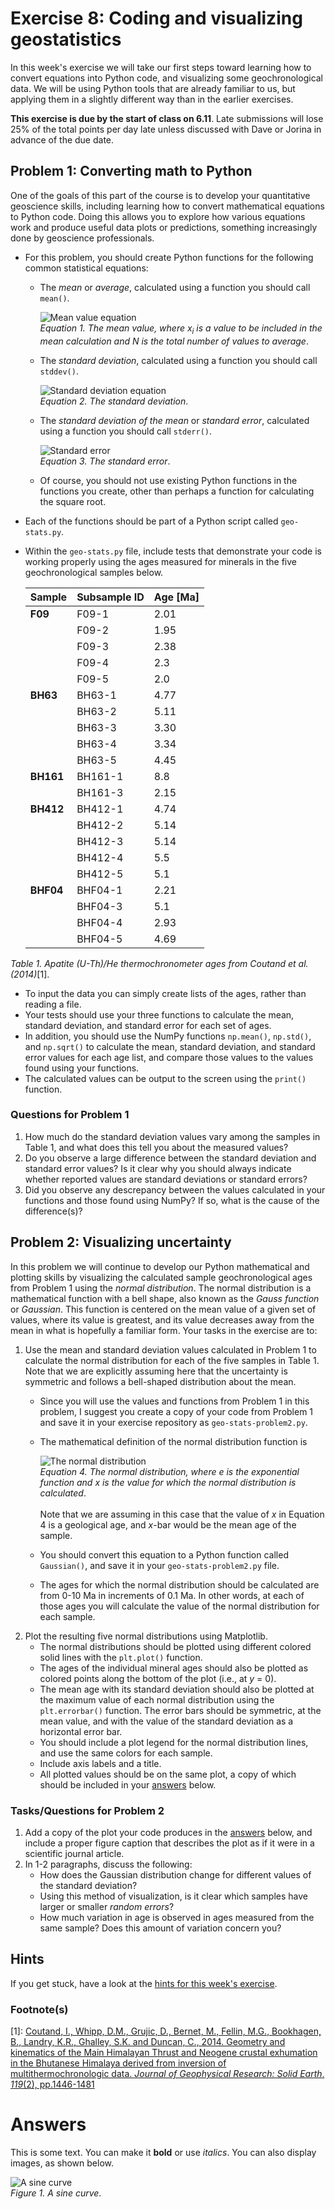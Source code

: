 # Exercise 8: Coding and visualizing geostatistics
In this week's exercise we will take our first steps toward learning how to convert equations into Python code, and visualizing some geochronological data.
We will be using Python tools that are already familiar to us, but applying them in a slightly different way than in the earlier exercises.

**This exercise is due by the start of class on 6.11**.
Late submissions will lose 25% of the total points per day late unless discussed with Dave or Jorina in advance of the due date.

## Problem 1: Converting math to Python
One of the goals of this part of the course is to develop your quantitative geoscience skills, including learning how to convert mathematical equations to Python code.
Doing this allows you to explore how various equations work and produce useful data plots or predictions, something increasingly done by geoscience professionals.

- For this problem, you should create Python functions for the following common statistical equations:
  - The *mean* or *average*, calculated using a function you should call `mean()`.
  
    ![Mean value equation](Images/mean.png)<br/>
*Equation 1. The mean value, where x<sub>i</sub> is a value to be included in the mean calculation and N is the total number of values to average*.
  - The *standard deviation*, calculated using a function you should call `stddev()`.

    ![Standard deviation equation](Images/standard-deviation.png)<br/>
*Equation 2. The standard deviation*.
  - The *standard deviation of the mean* or *standard error*, calculated using a function you should call `stderr()`.

    ![Standard error](Images/standard-error.png)<br/>
*Equation 3. The standard error*.
  - Of course, you should not use existing Python functions in the functions you create, other than perhaps a function for calculating the square root.
- Each of the functions should be part of a Python script called `geo-stats.py`.
- Within the `geo-stats.py` file, include tests that demonstrate your code is working properly using the ages measured for minerals in the five geochronological samples below.

    | Sample    | Subsample ID | Age [Ma] | 
    | --------- | ------------ | -------- |
    | **F09**   | F09-1        | 2.01     |
    |           | F09-2        | 1.95     |
    |           | F09-3        | 2.38     |
    |           | F09-4        | 2.3      |
    |           | F09-5        | 2.0      |
    | **BH63**  | BH63-1       | 4.77     |
    |           | BH63-2       | 5.11     |
    |           | BH63-3       | 3.30     |
    |           | BH63-4       | 3.34     |
    |           | BH63-5       | 4.45     |
    | **BH161** | BH161-1      | 8.8      |
    |           | BH161-3      | 2.15     |
    | **BH412** | BH412-1      | 4.74     |
    |           | BH412-2      | 5.14     |
    |           | BH412-3      | 5.14     |
    |           | BH412-4      | 5.5      |
    |           | BH412-5      | 5.1      |
    | **BHF04** | BHF04-1      | 2.21     |
    |           | BHF04-3      | 5.1      |
    |           | BHF04-4      | 2.93     |
    |           | BHF04-5      | 4.69     |<br/>
*Table 1. Apatite (U-Th)/He thermochronometer ages from Coutand et al. (2014)*[1].
  - To input the data you can simply create lists of the ages, rather than reading a file.
  - Your tests should use your three functions to calculate the mean, standard deviation, and standard error for each set of ages.
  - In addition, you should use the NumPy functions `np.mean()`, `np.std()`, and `np.sqrt()` to calculate the mean, standard deviation, and standard error values for each age list, and compare those values to the values found using your functions.
  - The calculated values can be output to the screen using the `print()` function.

### Questions for Problem 1
1. How much do the standard deviation values vary among the samples in Table 1, and what does this tell you about the measured values?
2. Do you observe a large difference between the standard deviation and standard error values? Is it clear why you should always indicate whether reported values are standard deviations or standard errors?
3. Did you observe any descrepancy between the values calculated in your functions and those found using NumPy? If so, what is the cause of the difference(s)?

## Problem 2: Visualizing uncertainty
In this problem we will continue to develop our Python mathematical and plotting skills by visualizing the calculated sample geochronological ages from Problem 1 using the *normal distribution*.
The normal distribution is a mathematical function with a bell shape, also known as the *Gauss function* or *Gaussian*.
This function is centered on the mean value of a given set of values, where its value is greatest, and its value decreases away from the mean in what is hopefully a familiar form.
Your tasks in the exercise are to:

1. Use the mean and standard deviation values calculated in Problem 1 to calculate the normal distribution for each of the five samples in Table 1.
Note that we are explicitly assuming here that the uncertainty is symmetric and follows a bell-shaped distribution about the mean.
    - Since you will use the values and functions from Problem 1 in this problem, I suggest you create a copy of your code from Problem 1 and save it in your exercise repository as `geo-stats-problem2.py`.
    - The mathematical definition of the normal distribution function is

        ![The normal distribution](Images/normal-distribution.png)<br/>
        *Equation 4. The normal distribution, where e is the exponential function and x is the value for which the normal distribution is calculated*.<br/><br/>
    Note that we are assuming in this case that the value of *x* in Equation 4 is a geological age, and *x*-bar would be the mean age of the sample.
    - You should convert this equation to a Python function called `Gaussian()`, and save it in your `geo-stats-problem2.py` file.
    - The ages for which the normal distribution should be calculated are from 0-10 Ma in increments of 0.1 Ma.
    In other words, at each of those ages you will calculate the value of the normal distribution for each sample.
2. Plot the resulting five normal distributions using Matplotlib.
    - The normal distributions should be plotted using different colored solid lines with the `plt.plot()` function.
    - The ages of the individual mineral ages should also be plotted as colored points along the bottom of the plot (i.e., at *y* = 0).
    - The mean age with its standard deviation should also be plotted at the maximum value of each normal distribution using the `plt.errorbar()` function.
    The error bars should be symmetric, at the mean value, and with the value of the standard deviation as a horizontal error bar.
    - You should include a plot legend for the normal distribution lines, and use the same colors for each sample.
    - Include axis labels and a title.
    - All plotted values should be on the same plot, a copy of which should be included in your [answers](#answers) below.

### Tasks/Questions for Problem 2
1. Add a copy of the plot your code produces in the [answers](#answers) below, and include a proper figure caption that describes the plot as if it were in a scientific journal article.
2. In 1-2 paragraphs, discuss the following:
    - How does the Gaussian distribution change for different values of the standard deviation?
    - Using this method of visualization, is it clear which samples have larger or smaller *random errors*?
    - How much variation in age is observed in ages measured from the same sample? Does this amount of variation concern you?

## Hints
If you get stuck, have a look at the [hints for this week's exercise](https://github.com/Intro-Quantitative-Geology/Lesson-8-Basic-geostatistics/blob/master/Lesson/hints.md).

### Footnote(s)
[1]: [Coutand, I., Whipp, D.M., Grujic, D., Bernet, M., Fellin, M.G., Bookhagen, B., Landry, K.R., Ghalley, S.K. and Duncan, C., 2014. Geometry and kinematics of the Main Himalayan Thrust and Neogene crustal exhumation in the Bhutanese Himalaya derived from inversion of multithermochronologic data. *Journal of Geophysical Research: Solid Earth*, *119*(2), pp.1446-1481](https://dx.doi.org/10.1002/2013JB010891)

# Answers
This is some text.
You can make it **bold** or use *italics*.
You can also display images, as shown below.

![A sine curve](Images/sine-curve.png)<br/>
*Figure 1. A sine curve*.
